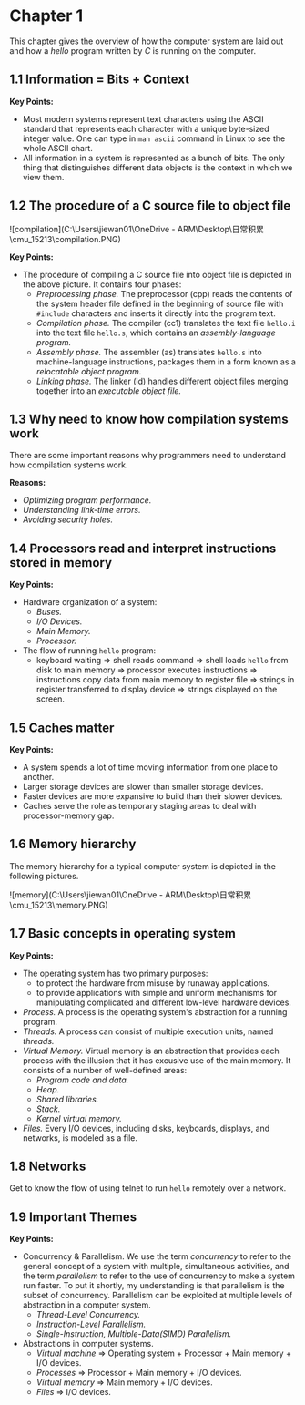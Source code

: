 # Chapter 1

This chapter gives the overview of how the computer system are laid out and how a *hello* program written by *C* is running on the computer.

## 1.1 Information = Bits + Context

**Key Points:**

* Most modern systems represent text characters using the ASCII standard that represents each character with a unique byte-sized integer value. One can type in `man ascii` command in Linux to see the whole ASCII chart.
* All information in a system is represented as a bunch of bits. The only thing that distinguishes different data objects is the context in which we view them.

## 1.2 The procedure of a C source file to object file

![compilation](C:\Users\jiewan01\OneDrive - ARM\Desktop\日常积累\cmu_15213\compilation.PNG)

**Key Points:**

* The procedure of compiling a C source file into object file is depicted in the above picture. It contains four phases:
  * *Preprocessing phase.* The preprocessor (cpp) reads the contents of the system header file defined in the beginning of source file with `#include` characters and inserts it directly into the program text.
  * *Compilation phase.* The compiler (cc1) translates the text file `hello.i` into the text file `hello.s`, which contains an *assembly-language program.*
  * *Assembly phase.* The assembler (as) translates `hello.s` into machine-language instructions, packages them in a form known as a *relocatable object program*.
  * *Linking phase.* The linker (ld) handles different object files merging together into an *executable object file.*

## 1.3 Why need to know how compilation systems work

There are some important reasons why programmers need to understand how compilation systems work.

**Reasons:**

* *Optimizing program performance.*
* *Understanding link-time errors.*
* *Avoiding security holes.*

## 1.4 Processors read and interpret instructions stored in memory

**Key Points:**

* Hardware organization of a system:
  * *Buses.*
  * *I/O Devices.*
  * *Main Memory.*
  * *Processor.*
* The flow of running `hello` program:
  * keyboard waiting => shell reads command => shell loads `hello` from disk to main memory => processor executes instructions => instructions copy data from main memory to register file => strings in register transferred to display device => strings displayed on the screen.

## 1.5 Caches matter

**Key Points:**

* A system spends a lot of time moving information from one place to another.
* Larger storage devices are slower than smaller storage devices.
* Faster devices are more expansive to build than their slower devices.
* Caches serve the role as temporary staging areas to deal with processor-memory gap.

## 1.6 Memory hierarchy

The memory hierarchy for a typical computer system is depicted in the following pictures.

![memory](C:\Users\jiewan01\OneDrive - ARM\Desktop\日常积累\cmu_15213\memory.PNG)

## 1.7 Basic concepts in operating system

**Key Points:**

* The operating system has two primary purposes:
  * to protect the hardware from misuse by runaway applications.
  * to provide applications with simple and uniform mechanisms for manipulating complicated and different low-level hardware devices.
* *Process.* A process is the operating system's abstraction for a running program.
* *Threads.* A process can consist of multiple execution units, named *threads.*
* *Virtual Memory.* Virtual memory is an abstraction that provides each process with the illusion that it has excusive use of the main memory. It consists of a number of well-defined areas:
  * *Program code and data.*
  * *Heap.*
  * *Shared libraries.*
  * *Stack.*
  * *Kernel virtual memory.*
* *Files.* Every I/O devices, including disks, keyboards, displays, and networks, is modeled as a file.

## 1.8 Networks

Get to know the flow of using telnet to run `hello` remotely over a network.

## 1.9 Important Themes

**Key Points:**

* Concurrency & Parallelism.  We use the term *concurrency* to refer to the general concept of a system with multiple, simultaneous activities, and the term *parallelism* to refer to the use of concurrency to make a system run faster. To put it shortly, my understanding is that parallelism is the subset of concurrency. Parallelism can be exploited at multiple levels of abstraction in a computer system.
  * *Thread-Level Concurrency.*
  * *Instruction-Level Parallelism.*
  * *Single-Instruction, Multiple-Data(SIMD) Parallelism.*
* Abstractions in computer systems.
  * *Virtual machine* => Operating system + Processor + Main memory + I/O devices.
  * *Processes* => Processor + Main memory + I/O devices.
  * *Virtual memory* => Main memory + I/O devices.
  * *Files* => I/O devices.